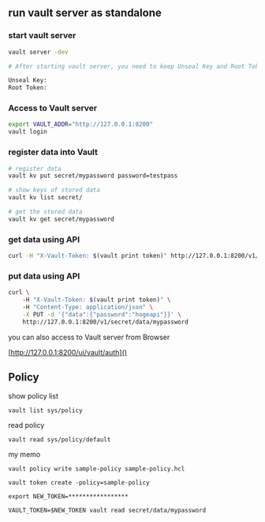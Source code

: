 
## run vault server as standalone

### start vault server

```bash
vault server -dev

# After starting vault server, you need to keep Unseal Key and Root Token shown on console.

Unseal Key:
Root Token: 

```

### Access to Vault server

```bash
export VAULT_ADDR="http://127.0.0.1:8200"
vault login
```

### register data into Vault

```bash
# register data
vault kv put secret/mypassword password=testpass

# show keys of stored data
vault kv list secret/

# get the stored data
vault kv get secret/mypassword

```

### get data using API

```bash
curl -H "X-Vault-Token: $(vault print token)" http://127.0.0.1:8200/v1/secret/data/mypassword
```

### put data using API

```bash
curl \ 
	-H "X-Vault-Token: $(vault print token)" \ 
	-H "Content-Type: application/json" \
	-X PUT -d '{"data":{"password":"hogeapi"}}' \
	http://127.0.0.1:8200/v1/secret/data/mypassword
```

you can also access to Vault server from Browser

[http://127.0.0.1:8200/ui/vault/auth]()


## Policy

show policy list

```
vault list sys/policy
```

read policy

```
vault read sys/policy/default
```


my memo

```
vault policy write sample-policy sample-policy.hcl

vault token create -policy=sample-policy

export NEW_TOKEN=*****************

VAULT_TOKEN=$NEW_TOKEN vault read secret/data/mypassword
```
